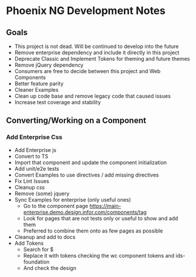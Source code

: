 # Phoenix NG Development Notes

## Goals

- This project is not dead. Will be continued to develop into the future
- Remove enterprise dependency and include it directly in this project
- Deprecate Classic and Implement Tokens for theming and future themes
- Remove jQuery dependency
- Consumers are free to decide between this project and Web Components
- Better feature parity
- Cleaner Examples
- Clean up code base and remove legacy code that caused issues
- Increase test coverage and stability

## Converting/Working on a Component

### Add Enterprise Css



- Add Enterprise js
- Convert to TS
- Import that component and update the component initialization
- Add unit/e2e tests
- Convert Examples to use directives / add missing directives
- Fix Lint Issues
- Cleanup css
- Remove (some) jquery
- Sync Examples for enterprise (only useful ones)
    - Go to the component page https://main-enterprise.demo.design.infor.com/components/tag
    - Look for pages that are not tests only or useful to show and add them
    - Preferred to combine them onto as few pages as possible
- Cleanup and add to docs
- Add Tokens
    - Search for $
    - Replace it with tokens checking the wc component tokens and ids-foundation
    - And check the design

